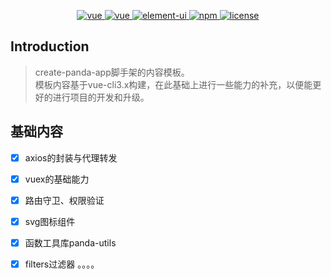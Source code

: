 <p align="center">
  <a href="https://github.com/vuejs/vue">
    <img src="https://img.shields.io/badge/vue-2.6.11-brightgreen.svg" alt="vue">
  </a>
   <a href="https://cli.vuejs.org/guide/">
    <img src="https://img.shields.io/badge/@vue/cli-4.2.3-brightgreen.svg" alt="vue">
  </a>
    <a href="https://youzan.github.io/vant/#/zh-CN/">
    <img src="https://img.shields.io/badge/vant-2.7.0-brightgreen.svg" alt="element-ui">
  </a>
   <a href="https://www.npmjs.com/">
    <img src="https://img.shields.io/badge/npm-6.9.0-brightgreen.svg" alt="npm">
  </a>
  <a href="https://github.com/Ewall1106/panda-vue-template/blob/master/LICENSE">
    <img src="https://img.shields.io/github/license/mashape/apistatus.svg" alt="license">
  </a>
</p>

## Introduction
> create-panda-app脚手架的内容模板。  
> 模板内容基于vue-cli3.x构建，在此基础上进行一些能力的补充，以便能更好的进行项目的开发和升级。

## 基础内容
* [x] axios的封装与代理转发
* [x] vuex的基础能力
* [x] 路由守卫、权限验证
* [x] svg图标组件
* [x] 函数工具库panda-utils
* [x] filters过滤器
。。。。






